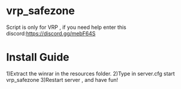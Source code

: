 # vrp_safezone
Script is only for VRP , if you need help enter this discord:https://discord.gg/mebF64S
# Install Guide
1)Extract the winrar in the resources folder.
2)Type in server.cfg start vrp_safezone
3)Restart server , and have fun!
